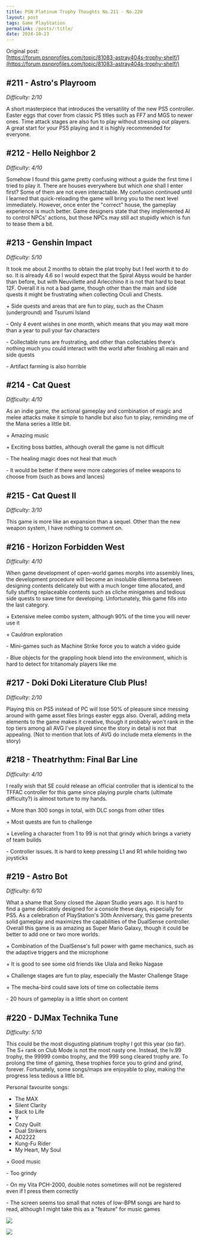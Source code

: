 ```yaml
---
title: PSN Platinum Trophy Thoughts No.211 - No.220
layout: post
tags: Game PlayStation
permalink: /posts/:title/
date: 2024-10-23
---
```


Original post: <br/>
[https://forum.psnprofiles.com/topic/81083-astray404s-trophy-shelf/](https://forum.psnprofiles.com/topic/81083-astray404s-trophy-shelf/)

## #211 - Astro's Playroom
*Difficulty: 2/10*

A short masterpiece that introduces the versatility of the new PS5 controller. Easter eggs that cover from classic PS titles such as FF7 and MGS to newer ones. Time attack stages are also fun to play without stressing out players. A great start for your PS5 playing and it is highly recommended for everyone.

## #212 - Hello Neighbor 2
*Difficulty: 4/10*

Somehow I found this game pretty confusing without a guide the first time I tried to play it. There are houses everywhere but which one shall I enter first? Some of them are not even interactable. My confusion continued until I learned that quick-reloading the game will bring you to the next level immediately. However, once enter the "correct" house, the gameplay experience is much better. Game designers state that they implemented AI to control NPCs' actions, but those NPCs may still act stupidly which is fun to tease them a bit.

## #213 - Genshin Impact
*Difficulty: 5/10*

It took me about 2 months to obtain the plat trophy but I feel worth it to do so. It is already 4.6 so I would expect that the Spiral Abyss would be harder than before, but with Neuvillette and Arlecchino it is not that hard to beat 12F. Overall it is not a bad game, though other than the main and side quests it might be frustrating when collecting Oculi and Chests.

\+ Side quests and areas that are fun to play, such as the Chasm (underground) and Tsurumi Island

\- Only 4 event wishes in one month, which means that you may wait more than a year to pull your fav characters

\- Collectable runs are frustrating, and other than collectables there's nothing much you could interact with the world after finishing all main and side quests

\- Artifact farming is also horrible

## #214 - Cat Quest
*Difficulty: 4/10*

As an indie game, the actional gameplay and combination of magic and melee attacks make it simple to handle but also fun to play, reminding me of the Mana series a little bit.

\+ Amazing music

\+ Exciting boss battles, although overall the game is not difficult

\- The healing magic does not heal that much

\- It would be better if there were more categories of melee weapons to choose from (such as bows and lances)

## #215 - Cat Quest II
*Difficulty: 3/10*

This game is more like an expansion than a sequel. Other than the new weapon system, I have nothing to comment on.

## #216 - Horizon Forbidden West
*Difficulty: 4/10*

When game development of open-world games morphs into assembly lines, the development procedure will become an insoluble dilemma between designing contents delicately but with a much longer time allocated, and fully stuffing replaceable contents such as cliche minigames and tedious side quests to save time for developing. Unfortunately, this game fills into the last category.

\+ Extensive melee combo system, although 90% of the time you will never use it

\+ Cauldron exploration

\- Mini-games such as Machine Strike force you to watch a video guide

\- Blue objects for the grappling hook blend into the environment, which is hard to detect for tritanomaly players like me

## #217 - Doki Doki Literature Club Plus! 
*Difficulty: 2/10*

Playing this on PS5 instead of PC will lose 50% of pleasure since messing around with game asset files brings easter eggs also. Overall, adding meta elements to the game makes it creative, though it probably won't rank in the top tiers among all AVG I've played since the story in detail is not that appealing. (Not to mention that lots of AVG do include meta elements in the story)

## #218 - Theatrhythm: Final Bar Line
*Difficulty: 4/10*

I really wish that SE could release an official controller that is identical to the TFFAC controller for this game since playing purple charts (ultimate difficulty?) is almost torture to my hands.

\+ More than 300 songs in total, with DLC songs from other titles 

\+ Most quests are fun to challenge

\+ Leveling a character from 1 to 99 is not that grindy which brings a variety of team builds

\- Controller issues. It is hard to keep pressing L1 and R1 while holding two joysticks

## #219 - Astro Bot
*Difficulty: 6/10*

What a shame that Sony closed the Japan Studio years ago. It is hard to find a game delicately designed for a console these days, especially for PS5. As a celebration of PlayStation's 30th Anniversary, this game presents solid gameplay and maximizes the capabilities of the DualSense controller. Overall this game is as amazing as Super Mario Galaxy, though it could be better to add one or two more worlds.

\+ Combination of the DualSense's full power with game mechanics, such as the adaptive triggers and the microphone

\+ It is good to see some old friends like Ulala and Reiko Nagase

\+ Challenge stages are fun to play, especially the Master Challenge Stage

\+ The mecha-bird could save lots of time on collectable items

\- 20 hours of gameplay is a little short on content

## #220 - DJMax Technika Tune
*Difficulty: 5/10*

This could be the most disgusting platinum trophy I got this year (so far). The S+ rank on Club Mode is not the most nasty one. Instead, the lv.99 trophy, the 99999 combo trophy, and the 999 song cleared trophy are. To prolong the time of gaming, these trophies force you to grind and grind, forever. Fortunately, some songs/maps are enjoyable to play, making the progress less tedious a little bit.

Personal favourite songs:
* The MAX
* Silent Clarity
* Back to Life
* Y
* Cozy Quilt
* Dual Strikers
* AD2222
* Kung-Fu Rider
* My Heart, My Soul
 
\+ Good music

\- Too grindy

\- On my Vita PCH-2000, double notes sometimes will not be registered even if I press them correctly

\- The screen seems too small that notes of low-BPM songs are hard to read, although I might take this as a "feature" for music games

![](https://i.imgur.com/AP3x6MN.jpg)

![](https://i.imgur.com/4rqRFe6.jpg)